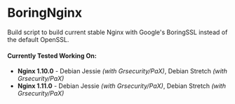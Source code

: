 # BoringNginx
Build script to build current stable Nginx with Google's BoringSSL instead of the default OpenSSL.

#### Currently Tested Working On:
* **Nginx 1.10.0** - Debian Jessie *(with Grsecurity/PaX)*, Debian Stretch *(with Grsecurity/PaX)*
* **Nginx 1.11.0** - Debian Jessie *(with Grsecurity/PaX)*, Debian Stretch *(with Grsecurity/PaX)*

